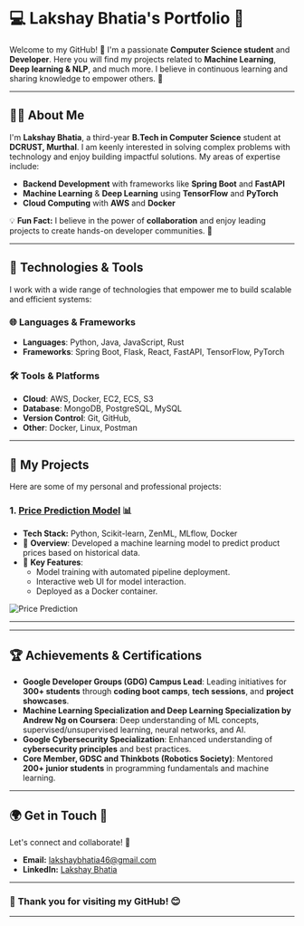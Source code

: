 # 💻 **Lakshay Bhatia's Portfolio** 🌟

Welcome to my GitHub! 🎉 I'm a passionate **Computer Science student** and **Developer**. Here you will find my projects related to **Machine Learning**, **Deep learning & NLP**, and much more. I believe in continuous learning and sharing knowledge to empower others. 🚀

---

## 🧑‍💻 **About Me**

I'm **Lakshay Bhatia**, a third-year **B.Tech in Computer Science** student at **DCRUST, Murthal**. I am keenly interested in solving complex problems with technology and enjoy building impactful solutions. My areas of expertise include:

- **Backend Development** with frameworks like **Spring Boot** and **FastAPI**
- **Machine Learning** & **Deep Learning** using **TensorFlow** and **PyTorch**
- **Cloud Computing** with **AWS** and **Docker**

💡 **Fun Fact:** I believe in the power of **collaboration** and enjoy leading projects to create hands-on developer communities. 🎯

---

## 🚀 **Technologies & Tools**

I work with a wide range of technologies that empower me to build scalable and efficient systems:

### 🌐 **Languages & Frameworks**
- **Languages**: Python, Java, JavaScript, Rust
- **Frameworks**: Spring Boot, Flask, React, FastAPI, TensorFlow, PyTorch

### 🛠️ **Tools & Platforms**
- **Cloud**: AWS, Docker, EC2, ECS, S3
- **Database**: MongoDB, PostgreSQL, MySQL
- **Version Control**: Git, GitHub, 
- **Other**: Docker, Linux, Postman

---

## 📂 **My Projects**

Here are some of my personal and professional projects:

### 1. **[Price Prediction Model](https://github.com/Lakshayb143/Prediction-model)** 📊
- **Tech Stack:** Python, Scikit-learn, ZenML, MLflow, Docker
- 🚀 **Overview**: Developed a machine learning model to predict product prices based on historical data.
- 🧠 **Key Features**:
  - Model training with automated pipeline deployment.
  - Interactive web UI for model interaction.
  - Deployed as a Docker container.

![Price Prediction](https://img.icons8.com/external-flaticons-lineal-color-flat-icons/64/external-machine-learning-flaticons-lineal-color-flat-icons.png)

---


---

## 🏆 **Achievements & Certifications**

- **Google Developer Groups (GDG) Campus Lead**: Leading initiatives for **300+ students** through **coding boot camps**, **tech sessions**, and **project showcases**.
- **Machine Learning Specialization and Deep Learning Specialization by Andrew Ng on Coursera**: Deep understanding of ML concepts, supervised/unsupervised learning, neural networks, and AI.
- **Google Cybersecurity Specialization**: Enhanced understanding of **cybersecurity principles** and best practices.
- **Core Member, GDSC and Thinkbots (Robotics Society)**: Mentored **200+ junior students** in programming fundamentals and machine learning.
  
---

## 🌍 **Get in Touch** 🌱

Let's connect and collaborate! 💬

- **Email:** [lakshaybhatia46@gmail.com](mailto:lakshaybhatia46@gmail.com)
- **LinkedIn:** [Lakshay Bhatia](https://www.linkedin.com/in/lakshay-bhatia-3b52b8256/)

---


### 🌟 **Thank you for visiting my GitHub!** 😊

---

